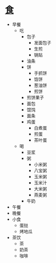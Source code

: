 # [食](https://github.com/junxnone/tmdkg/issues/10)

- 早餐
  - 吃
    - 包子
      - 发面包子
      - 生煎
      - 锅贴
    - 油条
    - 饼
      - 手抓饼
      - 馅饼
      - 葱油饼
      - 煎饼
    - 煎饼果子
    - 面包
    - 馄饨
    - 面条
    - 鸡蛋
      - 白煮蛋
      - 煎蛋
      - 茶叶蛋
  - 喝
    - 豆浆
    - 粥
      - 小米粥
      - 八宝粥
      - 玉米粥
      - 玉米汁
      - 大米粥
      - 燕麦粥
    - 牛奶
- 午餐
- 晚餐
- 小食
  - 蛋挞
  - 烤地瓜
- 茶饮
  - 茶
  - 奶茶
  - 咖啡
